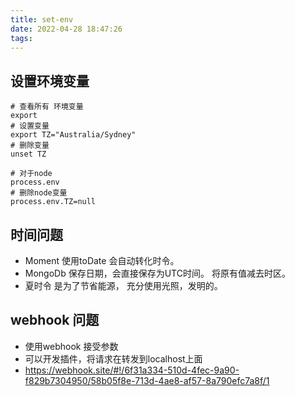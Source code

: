 ```yaml
---
title: set-env
date: 2022-04-28 18:47:26
tags:
---
```


## 设置环境变量

    # 查看所有 环境变量
    export  
    # 设置变量
    export TZ="Australia/Sydney"
    # 删除变量
    unset TZ

    # 对于node 
    process.env
    # 删除node变量
    process.env.TZ=null

## 时间问题
-  Moment 使用toDate 会自动转化时令。
-  MongoDb 保存日期，会直接保存为UTC时间。 将原有值减去时区。
-  夏时令 是为了节省能源， 充分使用光照，发明的。 

## webhook 问题
- 使用webhook 接受参数
- 可以开发插件，将请求在转发到localhost上面
- https://webhook.site/#!/6f31a334-510d-4fec-9a90-f829b7304950/58b05f8e-713d-4ae8-af57-8a790efc7a8f/1

